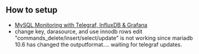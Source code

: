 ## How to setup

* [MySQL Monitoring with Telegraf, InfluxDB & Grafana](http://www.blog.labouardy.com/mysql-monitoring-telegraf-influxdb-grafana/)
* change key, darasource, and use innodb rows edit  "commands_delete/insert/select/update" is not working since mariadb 10.6 has changed the outputformat.... waiting for telegraf updates.
